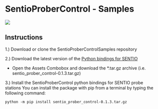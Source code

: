 <!--
[![GitHub issues](https://img.shields.io/github/issues/SentioProberDev/SentioProberControlSamples.svg?maxAge=360)](https://github.com/SentioProberDev/SentioProberControlSamples/issues)
[![Version](https://img.shields.io/github/release/SentioProberDev
SentioProberControlSamples .svg?maxAge=360)](https://github.com/beltoforion/Magnetic-Pendulum/releases/tag/v1.3)
[![Github All Releases](https://img.shields.io/github/downloads/beltoforion/Magnetic-Pendulum/total.svg)](https://github.com/beltoforion/Magnetic-Pendulum/releases/tag/v1.3)
-->
# SentioProberControl - Samples
![](https://www.mpi-corporation.com/wp-content/uploads/2019/12/1.-TS3500-SE-with-WaferWallet_frontview.jpg)

## Instructions
1.) Download or clone the SentioProberControlSamples repository

2.) Download the latest version of the [Python bindings for SENTIO](https://github.com/SentioProberDev/SentioProberControl/releases/)
* Open the Assets Combobox and download the \*.tar.gz archive (i.e. sentio_prober_control-0.1.3.tar.gz)

3.) Install the SentioProberControl python bindings for SENTIO probe stations
You can install the package with pip from a terminal by typing the following command:

```python -m pip install sentio_prober_control-0.1.3.tar.gz```
